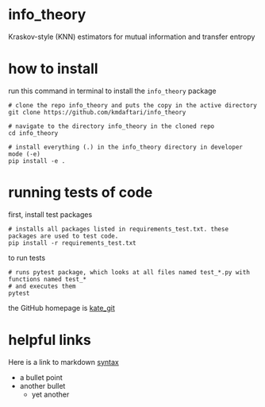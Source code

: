 # info_theory
Kraskov-style (KNN) estimators for mutual information and transfer entropy

# how to install
run this command in terminal to install the `info_theory` package

```
# clone the repo info_theory and puts the copy in the active directory
git clone https://github.com/kmdaftari/info_theory 

# navigate to the directory info_theory in the cloned repo
cd info_theory

# install everything (.) in the info_theory directory in developer mode (-e)
pip install -e .
```

# running tests of code
first, install test packages
```
# installs all packages listed in requirements_test.txt. these packages are used to test code.
pip install -r requirements_test.txt
```
to run tests
```
# runs pytest package, which looks at all files named test_*.py with functions named test_*
# and executes them
pytest
```



the GitHub homepage is [kate_git](https://github.com/kmdaftari/info_theory)

# helpful links
Here is a link to markdown [syntax](https://www.markdownguide.org/basic-syntax/)
* a bullet point
* another bullet
    * yet another

